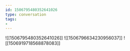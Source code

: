 ```yaml
---
id: 1506795480352641026
type: conversation
tags:
- 
---
```

![[1506795480352641026]]
![[1506796634230956037]]
![[1506919718568878083]]

